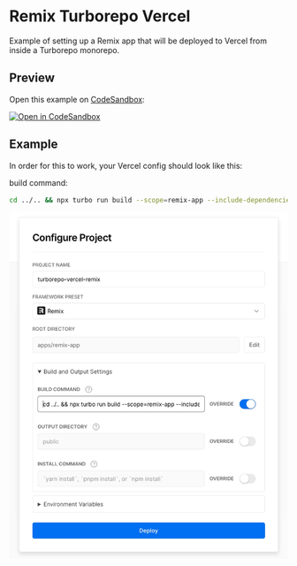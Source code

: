 # Remix Turborepo Vercel

Example of setting up a Remix app that will be deployed to Vercel from inside a Turborepo monorepo.

## Preview

Open this example on [CodeSandbox](https://codesandbox.com):

<!-- TODO: update this link to the path for your example: -->

[![Open in CodeSandbox](https://codesandbox.io/static/img/play-codesandbox.svg)](https://codesandbox.io/s/github/remix-run/remix/tree/main/examples/turborepo-vercel)

## Example

In order for this to work, your Vercel config should look like this:

build command:

```sh
cd ../.. && npx turbo run build --scope=remix-app --include-dependencies --no-deps
```

![Vercel project config](./vercel-project-config-example.jpg)

